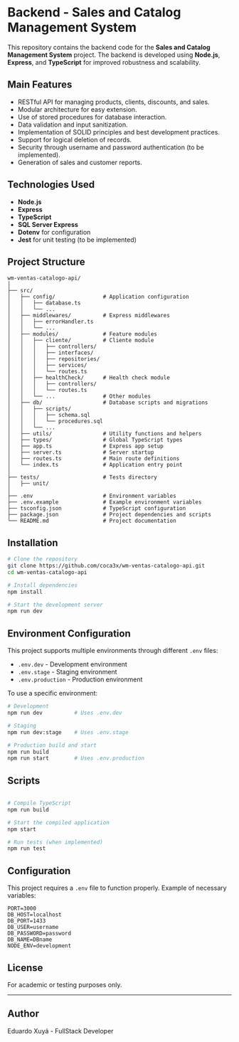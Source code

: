 # Backend - Sales and Catalog Management System

This repository contains the backend code for the **Sales and Catalog Management System** project. The backend is developed using **Node.js**, **Express**, and **TypeScript** for improved robustness and scalability.

## Main Features

- RESTful API for managing products, clients, discounts, and sales.
- Modular architecture for easy extension.
- Use of stored procedures for database interaction.
- Data validation and input sanitization.
- Implementation of SOLID principles and best development practices.
- Support for logical deletion of records.
- Security through username and password authentication (to be implemented).
- Generation of sales and customer reports.

## Technologies Used

- **Node.js**
- **Express**
- **TypeScript**
- **SQL Server Express**
- **Dotenv** for configuration
- **Jest** for unit testing (to be implemented)

## Project Structure

```
wm-ventas-catalogo-api/
│
├── src/
│   ├── config/               # Application configuration
│   │   ├── database.ts
│   │   └── ...
│   ├── middlewares/          # Express middlewares
│   │   ├── errorHandler.ts
│   │   └── ...
│   ├── modules/              # Feature modules
│   │   ├── cliente/          # Cliente module
│   │   │   ├── controllers/
│   │   │   ├── interfaces/
│   │   │   ├── repositories/
│   │   │   ├── services/
│   │   │   └── routes.ts
│   │   ├── healthCheck/      # Health check module
│   │   │   ├── controllers/
│   │   │   └── routes.ts
│   │   └── ...               # Other modules
│   ├── db/                   # Database scripts and migrations
│   │   ├── scripts/
│   │   │   ├── schema.sql
│   │   │   └── procedures.sql
│   │   └── ...
│   ├── utils/                # Utility functions and helpers
│   ├── types/                # Global TypeScript types
│   ├── app.ts                # Express app setup
│   ├── server.ts             # Server startup
│   ├── routes.ts             # Main route definitions
│   └── index.ts              # Application entry point
│
├── tests/                    # Tests directory
│   ├── unit/
│   
├── .env                      # Environment variables
├── .env.example              # Example environment variables
├── tsconfig.json             # TypeScript configuration
├── package.json              # Project dependencies and scripts
└── README.md                 # Project documentation
```

## Installation

```bash
# Clone the repository
git clone https://github.com/coca3x/wm-ventas-catalogo-api.git
cd wm-ventas-catalogo-api

# Install dependencies
npm install

# Start the development server
npm run dev
```

## Environment Configuration

This project supports multiple environments through different `.env` files:

- `.env.dev` - Development environment
- `.env.stage` - Staging environment
- `.env.production` - Production environment

To use a specific environment:

```bash
# Development
npm run dev          # Uses .env.dev

# Staging
npm run dev:stage    # Uses .env.stage

# Production build and start
npm run build
npm run start        # Uses .env.production
```

## Scripts

```bash

# Compile TypeScript
npm run build

# Start the compiled application
npm start

# Run tests (when implemented)
npm run test
```

## Configuration

This project requires a `.env` file to function properly. Example of necessary variables:

```env
PORT=3000
DB_HOST=localhost
DB_PORT=1433
DB_USER=username
DB_PASSWORD=password
DB_NAME=DBname
NODE_ENV=development
```

## License

For academic or testing purposes only.

---

## Author

Eduardo Xuyá - FullStack Developer
